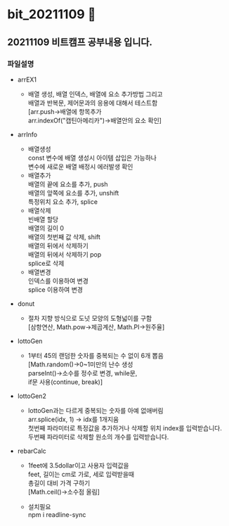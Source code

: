 # bit_20211109  :running:

## 20211109 비트캠프 공부내용 입니다.

### 파일설명

* arrEX1
  * 배열 생성, 배열 인덱스, 배열에 요소 추가방법 그리고<BR/>
  배열과 반복문, 제어문과의 응용에 대해서 테스트함<BR/>
  [arr.push->배열에 항목추가<BR/>
  arr.indexOf("캡틴아메리카")->배열안의 요소 확인]

* arrInfo
  * 배열생성<BR/>const 변수에 배열 생성시 아이템 삽입은 가능하나<BR/>
  변수에 새로운 배열 배정시 에러발생 확인
  * 배열추가<BR/>
    배열의 끝에 요소를 추가, push<BR/>
    배열의 앞쪽에 요소를 추가, unshift<BR/>
    특정위치 요소 추가, splice<BR/>
  * 배열삭제<BR/>
    빈배열 할당<BR/>
    배열의 길이 0<BR/>
    배열의 첫번째 값 삭제, shift<BR/>
    배열의 뒤에서 삭제하기<BR/>
    배열의 뒤에서 삭제하기 pop<BR/>
    splice로 삭제<BR/>
  * 배열변경<BR/>
    인덱스를 이용하여 변경<BR/>
    splice 이용하여 변경<BR/>
* donut
  * 절차 지향 방식으로 도넛 모양의 도형넓이를 구함<BR/>
  [삼항연산, Math.pow->제곱계산, Math.PI->원주율]

* lottoGen
  * 1부터 45의 랜덤한 숫자를 중복되는 수 없이 6개 뽑음<BR/>
  [Math.random()->0~1미만의 난수 생성<BR/>
  parseInt()->소수를 정수로 변경, while문,<BR/>
  if문 사용(continue, break)]

* lottoGen2
  * lottoGen과는 다르게 중복되는 숫자를 아예 없애버림<BR/>
  arr.splice(idx, 1) -> idx를 1개지움<BR/>
  첫번째 파라미터로 특정값을 추가하거나 삭제할 위치 index를 입력받습니다.<BR/>
  두번째 파라미터로 삭제할 원소의 개수를 입력받습니다.

* rebarCalc
  * 1feet에 3.5dollar이고 사용자 입력값을<BR/>
  feet, 길이는 cm로 가로, 세로 입력받을때<BR/>
  총길이 대비 가격 구하기<BR/>
  [Math.ceil()->소수점 올림]
  
  * 설치필요 <BR/>
  npm i readline-sync  

